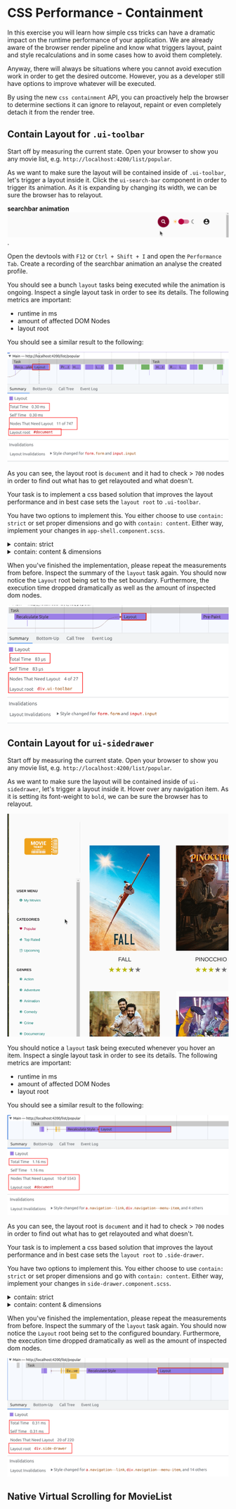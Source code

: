 # CSS Performance - Containment

In this exercise you will learn how simple css tricks can have a dramatic impact on the
runtime performance of your application.
We are already aware of the browser render pipeline and know what triggers layout, paint
and style recalculations and in some cases how to avoid them completely.

Anyway, there will always be situations where you cannot avoid execution work in order to get the
desired outcome. However, you as a developer still have options to improve whatever will be executed.

By using the new `css containment` API, you can proactively help the browser to determine sections it can
ignore to relayout, repaint or even completely detach it from the render tree.

## Contain Layout for `.ui-toolbar`

Start off by measuring the current state. Open your browser to show you any movie list,
e.g. `http://localhost:4200/list/popular`.

As we want to make sure the layout will be contained inside of `.ui-toolbar`, let's trigger
a layout inside it. Click the `ui-search-bar` component in order to trigger its animation.
As it is expanding by changing its width, we can be sure the browser has to relayout.

**searchbar animation**
![searchbar-animation](images/css-contain/searchbar-animation.gif).

Open the devtools with `F12` or `Ctrl + Shift + I` and open the `Performance Tab`.
Create a recording of the searchbar animation an analyse the created profile.

You should see a bunch `layout` tasks being executed while the animation is ongoing.
Inspect a single layout task in order to see its details.
The following metrics are important:
* runtime in ms
* amount of affected DOM Nodes 
* layout root

You should see a similar result to the following:

![ui-toolbar-layout](images/css-contain/ui-toolbar-layout.png)

As you can see, the layout root is `document` and it had to check > `700` nodes in order to find
out what has to get relayouted and what doesn't.

Your task is to implement a css based solution that improves the layout performance and in best case
sets the `layout root` to `.ui-toolbar`.

You have two options to implement this. You either choose to use `contain: strict` or set proper
dimensions and go with `contain: content`. Either way, implement your changes in `app-shell.component.scss`.

<details>
  <summary>contain: strict</summary>

```scss
// app-shell.component.scss

.ui-toolbar {
  /* other stuff */
  contain: strict;
}
```

</details>

<details>
  <summary>contain: content & dimensions</summary>

```scss
// app-shell.component.scss

.ui-toolbar {
  /* other stuff */
  contain: content;
  width: calc(100vw - 250px); // subtract sidebar width

  @include isMobile {
    width: 100vw;
  }
  
}
```

</details>

When you've finished the implementation, please repeat the measurements from before. Inspect the summary of the 
`layout` task again. You should now notice the `Layout` root being set to the set boundary.
Furthermore, the execution time dropped dramatically as well as the amount of inspected dom nodes.

![search-bar-layout-contained](images/css-contain/search-bar-layout-contained.png)

## Contain Layout for `ui-sidedrawer`

Start off by measuring the current state. Open your browser to show you any movie list,
e.g. `http://localhost:4200/list/popular`.

As we want to make sure the layout will be contained inside of `ui-sidedrawer`, let's trigger
a layout inside it. Hover over any navigation item.
As it is setting its font-weight to `bold`, we can be sure the browser has to relayout.

![sidebar-layout](images/css-contain/sidebar-layout.gif)

You should notice a `layout` task being executed whenever you hover an item.
Inspect a single layout task in order to see its details.
The following metrics are important:
* runtime in ms
* amount of affected DOM Nodes
* layout root

You should see a similar result to the following:

![sidebar-layout](images/css-contain/sidebar-layout.png)

As you can see, the layout root is `document` and it had to check > `700` nodes in order to find
out what has to get relayouted and what doesn't.

Your task is to implement a css based solution that improves the layout performance and in best case
sets the `layout root` to `.side-drawer`.

You have two options to implement this. You either choose to use `contain: strict` or set proper
dimensions and go with `contain: content`. Either way, implement your changes in `side-drawer.component.scss`.

<details>
  <summary>contain: strict</summary>

```scss
// side-drawer.component.scss

.side-drawer {
  /* other stuff */
  contain: strict;
}
```

</details>

<details>
  <summary>contain: content & dimensions</summary>

```scss
// side-drawer.component.scss

.side-drawer {
  /* other stuff */
  contain: content;
  height: 100vh;  
}
```

</details>

When you've finished the implementation, please repeat the measurements from before. Inspect the summary of the
`layout` task again. You should now notice the `Layout` root being set to the configured boundary.
Furthermore, the execution time dropped dramatically as well as the amount of inspected dom nodes.

![side-drawer-layout-contained](images/css-contain/side-drawer-layout-contained.png)

## Native Virtual Scrolling for MovieList


